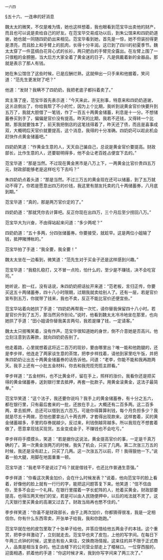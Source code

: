    一六四 

   §五十六、一连串的好消息

   魏太太的微笑，不仅是难为情，她也这样想着，我也眼看到范宝华出卖他的财产，而且也可以说是卖给自己的好友。在范宝华交易成功以后，到朱公馆来和四奶奶道谢，她也就一同随四奶奶出来相见。范宝华看到她，首先是一惊，她不但装扮得更是漂亮，而且脸上和手臂上的肌肉，长得十分丰润。这已到了四川的初夏季节。魏太太穿了一件蓝绸白花背心式的长衫，两只肥白的手臂完全露出。在左臂上围了一只很粗的金膀圈，当大后方大家全着了黄金迷的日子，凡是佩戴着新的金器品，那就是表示了那人有钱。

   她在朱公馆住了这些时候，已是应酬烂熟，这就伸出一只手来和他握着，笑问道：“范先生更发财了吧？”

   他道：“发财？我瞒不了四奶奶，我把老底子都抖着卖了。”

   宾主落了座，范宝华首先表示道：“今天来此，并无别事，特意来和四奶奶道谢，这爿店倒出了，你给我帮了不小的忙，因为上个比期，我听到说黄金官价快要升到五万了，我就大胆借了一笔钱，作了一百五十两黄金储蓄，利息是十一分。不想储蓄券买到手了，偏偏是官价没有提高。昨天的比期，我若不还钱，又得转一个比期，那我就要蚀本了，前天我把倒店的这笔钱得着了，昨天还了债，而且是喜事成双，大概明后天官价就要提高，这个消息，我得的十分准确。四奶奶可以趁此机会赶快作点黄金储蓄吧。”

   四奶奶笑道：“作黄金生意的人，天天自己骗自己，总说是黄金官价要提高。财政部长，比作生意的人，还要聪明得多，他不会让老百姓占便宜下去的。”

   范宝华道：“那是当然。不过现在黄金黑市是八万上下，一两黄金比官价贵四五万元，财政部能够老是这样吃亏下去吗？”

   朱四奶奶点着头道：“那是当然。不过三万五的黄金现在还可以储蓄，到了五万就动不得了。你若是愿意出四万的价钱，我这里有朋友托卖的几十两储蓄券，八月底到期。”

   范宝华道：“真的，那是两万官价定的了。”

   四奶奶道：“那就凭你去计算吧。反正你现在出四万，三个月后至少捞回八万。”

   范宝华大为兴奋，不由得站起来问道：“多少两呢？”

   四奶奶道：“五十多两，分四张储蓄券。你要接受，就趁早。这是两位小姐输了钱，抵押赌博帐的。”

   范宝华拍了手道：“我全要，我全要！”

   魏太太坐在一边看到，微笑道：“范先生对于买金子还是这样感到兴趣。”

   范宝华道：“我稳扎稳打，又不冒一点险，怕什么的，至少是不赚钱，决不会吃官司。”

   她听说，脸一红，没有话说，朱四奶奶把话扯开来道：“范老板，言归正传，你要买这五十两储蓄券，四十八小时限期，过期我就卖给别人了。还有一层，若是官价宣布到五万，你就带了钱来，我也不卖，反正不能比官价还便宜些。”

   范宝华站着向她拱了手道：“四奶奶再帮我一次忙，请你替我保留四十八小时。若是官价升到了五万，那当然另作别论。”说时，他看到魏太太冷冷地坐在那里，也向她拱了手道：“田小姐请你替我美言两句，我若是赚了钱，一定请客。”

   魏太太只抿嘴笑着，没有作声。范宝华很知道她的身世，倒不介意她是否高兴。他立刻注意到去筹款，就向四奶奶告别了。

   他走着路，心里就想着这将近二百万的现钞，要由哪里出？唯一能和他跑腿的，还是李步祥，他连走了两家谈生意的茶馆，把李步祥找着，请他到家里吃午饭，并把朱四奶奶让出五十两黄金储蓄券的话告诉他。问道：“老李，你能不能和我再跑两天。我手上还有一小批五金材料，你去和我兜揽兜揽主顾看。”

   李步祥道：“五金材料，也不比黄金坏，留在手上，照样的涨价。我看你还是把买得的黄金储蓄券，送到银行里去抵押，再套一批款子。用黄金滚黄金，这法子最简单。”

   范宝华笑道：“这个法子，我还要你说吗？我手上的黄金储蓄券，有十分之五六，都在银行里，只有最后套来的一批，还放在手上。大概还有二百多两。这二百多两，拿去抵押，总还可以借到五六百万。可是你得算算利钱，每个月负担多少？我就是尽五十两做，恐怕也要拿出八十两去押，才套得出现款来。这样套着，买的黄金储蓄越多，手里的存券就越少。反过来，利钱倒越背越多。所以我现在不想套着做了，愿意拿现钱买现货。五金变成金子，不赚钱也不会吃亏。”

   李步祥将手摸摸头，笑道：“若是据你这说法，黄金提高官价的事，一定是千真万确的了。第一次黄金涨两万的时候，我失了机会，只买了几两。第二次涨三万五的时候，我还是没有赶上，只买了几两。这一次涨五万以前，吓！我得狠他一下。”说着一拍大腿，用脚在地面重重一顿。

   范宝华道：“我老早不是说过了吗？就是借钱干，也还比作普通生意强。”

   李步祥道：“你看这次黄金加价，会在什么时候发表？”说着，他向范宝华的脸上看着，好像他的脸上就有一行行的字，能把这问题答复下来。他笑道：“信不信由你，至多不会出一个礼拜。在银行里摆着一字长蛇阵的人，抢着买黄金，财政部要提高，也得压两天他们的宝，若是可以由人民随便押中，以后的戏法就不灵了。这几天银行里买黄金的高潮又过去了。财政当局再也憋不住的。”

   李步祥笑道：“你虽不是财政部长，由于上两次加价，你都猜得很准，我是一定相信你。你有什么东西零卖，开张单子给我，我和你跑跑。”

   范宝华就在他的皮包里取了十张单子给他，并答应借给他五两金子的本钱。这个重赏，把李步祥激动了，立刻就走去。范宝华也夹了皮包，上他的写字间。在每日下午两三点钟的时候，这里总有些人来往，交换商场情报。这来往的并不限于正式商人，品类是相当复杂的。他正由楼下的公司营业部走上了楼梯口。一位穿西服的，迎面相遇，抓着他的手道：“你这时候才来，我到你写字间来了两三次了。”

